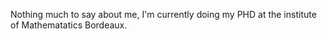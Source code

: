 <!---
aguennecjacq/aguennecjacq is a ✨ special ✨ repository because its `README.md` (this file) appears on your GitHub profile.
You can click the Preview link to take a look at your changes.
--->
Nothing much to say about me, I'm currently doing my PHD at the institute of Mathematatics Bordeaux.
